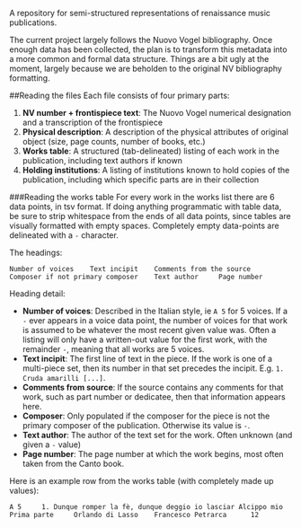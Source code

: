 A repository for semi-structured representations of renaissance music publications.

The current project largely follows the Nuovo Vogel bibliography. Once enough data has been collected, the plan is to transform this metadata into a more common and formal data structure. Things are a bit ugly at the moment, largely because we are beholden to the original NV bibliography formatting.

##Reading the files
Each file consists of four primary parts:

1. __NV number + frontispiece text__: The Nuovo Vogel numerical designation and a transcription of the frontispiece
2. __Physical description__: A description of the physical attributes of original object (size, page counts, number of books, etc.)
3. __Works table__: A structured (tab-delineated) listing of each work in the publication, including text authors if known
4. __Holding institutions__: A listing of institutions known to hold copies of the publication, including which specific parts are in their collection

###Reading the works table
For every work in the works list there are 6 data points, in tsv format. If doing anything programmatic with table data, be sure to strip whitespace from the ends of all data points, since tables are visually formatted with empty spaces. Completely empty data-points are delineated with a ```-``` character.

The headings:
```
Number of voices	Text incipit	Comments from the source	Composer if not primary composer	Text author		Page number
```

Heading detail:

* __Number of voices__: Described in the Italian style, ie ```A 5``` for 5 voices. If a ```-``` ever appears in a voice data point, the number of voices for that work is assumed to be whatever the most recent given value was. Often a listing will only have a written-out value for the first work, with the remainder ```-```, meaning that all works are 5 voices.
* __Text incipit__: The first line of text in the piece. If the work is one of a multi-piece set, then its number in that set precedes the incipit. E.g. ```1. Cruda amarilli [...]```.
* __Comments from source__: If the source contains any comments for that work, such as part number or dedicatee, then that information appears here.
* __Composer__: Only populated if the composer for the piece is not the primary composer of the publication. Otherwise its value is ```-```.
* __Text author__: The author of the text set for the work. Often unknown (and given a ```-``` value)
* __Page number__: The page number at which the work begins, most often taken from the Canto book.

Here is an example row from the works table (with completely made up values):
```
A 5		1. Dunque romper la fè, dunque deggio io lasciar Alcippo mio	Prima parte		Orlando di Lasso	Francesco Petrarca		12
```